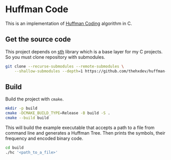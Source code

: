 # Huffman Code
This is an implementation of [Huffman Coding](https://en.wikipedia.org/wiki/Huffman_coding) algorithm in C.

## Get the source code
This project depends on [sth](https://github.com/thehxdev/sth) library which is a base layer for my C projects.
So you must clone repository with submodules.
```bash
git clone --recurse-submodules --remote-submodules \
    --shallow-submodules --depth=1 https://github.com/thehxdev/huffman-code
```

## Build
Build the project with `cmake`.
```bash
mkdir -p build
cmake -DCMAKE_BUILD_TYPE=Release -B build -S .
cmake --build build
```
This will build the example executable that accepts a path to a file from command line and
generates a Huffman Tree. Then prints the symbols, their frequency and encoded binary code.
```bash
cd build
./hc '<path_to_a_file>'
```
